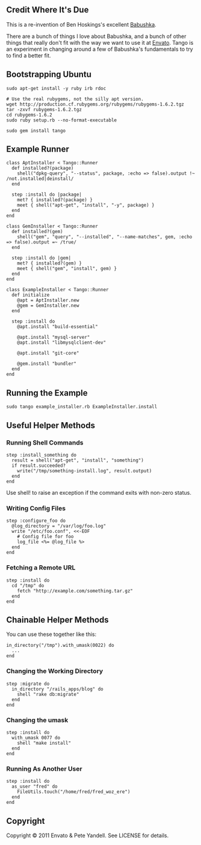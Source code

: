 Credit Where It's Due
---------------------

This is a re-invention of Ben Hoskings's excellent
[Babushka](https://github.com/benhoskings/babushka).

There are a bunch of things I love about Babushka, and a bunch of other things
that really don't fit with the way we want to use it at
[Envato](http://envato.com/). Tango is an experiment in changing around a few
of Babushka's fundamentals to try to find a better fit.


Bootstrapping Ubuntu
--------------------

    sudo apt-get install -y ruby irb rdoc

    # Use the real rubygems, not the silly apt version. 
    wget http://production.cf.rubygems.org/rubygems/rubygems-1.6.2.tgz
    tar -zxvf rubygems-1.6.2.tgz
    cd rubygems-1.6.2
    sudo ruby setup.rb --no-format-executable

    sudo gem install tango

Example Runner
--------------

    class AptInstaller < Tango::Runner
      def installed?(package)
        shell("dpkg-query", "--status", package, :echo => false).output !~ /not.installed|deinstall/
      end

      step :install do |package|
        met? { installed?(package) }
        meet { shell("apt-get", "install", "-y", package) }
      end
    end

    class GemInstaller < Tango::Runner
      def installed?(gem)
        shell("gem", "query", "--installed", "--name-matches", gem, :echo => false).output =~ /true/
      end

      step :install do |gem|
        met? { installed?(gem) }
        meet { shell("gem", "install", gem) }
      end
    end

    class ExampleInstaller < Tango::Runner
      def initialize
        @apt = AptInstaller.new
        @gem = GemInstaller.new
      end

      step :install do
        @apt.install "build-essential"

        @apt.install "mysql-server"
        @apt.install "libmysqlclient-dev"

        @apt.install "git-core"

        @gem.install "bundler"
      end
    end

Running the Example
-------------------

    sudo tango example_installer.rb ExampleInstaller.install

Useful Helper Methods
---------------------

### Running Shell Commands

    step :install_something do
      result = shell("apt-get", "install", "something")
      if result.succeeded?
        write("/tmp/something-install.log", result.output)
      end
    end

Use shell! to raise an exception if the command exits with non-zero status.

### Writing Config Files

    step :configure_foo do
      @log_directory = "/var/log/foo.log"
      write "/etc/foo.conf", <<-EOF
        # Config file for foo
        log_file <%= @log_file %>
      end
    end

### Fetching a Remote URL

    step :install do
      cd "/tmp" do
        fetch "http://example.com/something.tar.gz"
      end
    end

Chainable Helper Methods
------------------------

You can use these together like this:

    in_directory("/tmp").with_umask(0022) do
      ...
    end

### Changing the Working Directory

    step :migrate do
      in_directory "/rails_apps/blog" do
        shell "rake db:migrate"
      end
    end

### Changing the umask

    step :install do
      with_umask 0077 do
        shell "make install"
      end
    end

### Running As Another User

    step :install do
      as_user "fred" do
        FileUtils.touch("/home/fred/fred_woz_ere")
      end
    end

Copyright
---------

Copyright © 2011 Envato &amp; Pete Yandell. See LICENSE for details.
